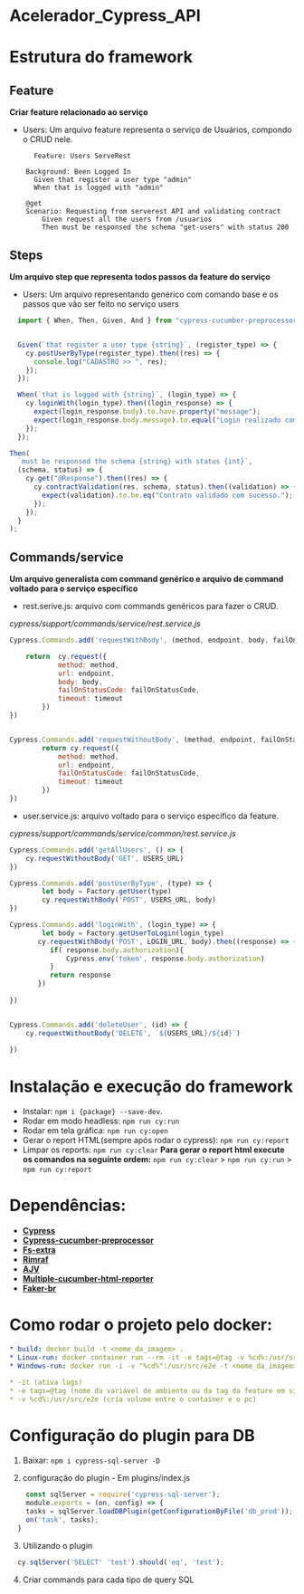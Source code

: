 # Acelerador_Cypress_API


# Estrutura do framework


## Feature

**Criar feature relacionado ao serviço**

* Users: Um arquivo feature representa o serviço de Usuários, compondo o CRUD nele.

~~~gherkin
      Feature: Users ServeRest
   
    Background: Been Logged In
      Given that register a user type "admin"
      When that is logged with "admin"

    @get
    Scenario: Requesting from serverest API and validating contract
        Given request all the users from /usuarios
        Then must be responsed the schema "get-users" with status 200

~~~~


## Steps

**Um arquivo step que representa todos passos da feature do serviço**

* Users: Um arquivo representando genérico com comando base e os passos que vão ser feito no serviço users

~~~javascript
  import { When, Then, Given, And } from "cypress-cucumber-preprocessor/steps";


  Given(`that register a user type {string}`, (register_type) => {
    cy.postUserByType(register_type).then((res) => {
      console.log("CADASTRO >> ", res);
    });
  });

  When(`that is logged with {string}`, (login_type) => {
    cy.loginWith(login_type).then((login_response) => {
      expect(login_response.body).to.have.property("message");
      expect(login_response.body.message).to.equal("Login realizado com sucesso");
    });
  });

Then(
  `must be responsed the schema {string} with status {int}`,
  (schema, status) => {
    cy.get("@Response").then((res) => {
      cy.contractValidation(res, schema, status).then((validation) => {
        expect(validation).to.be.eq("Contrato validado com sucesso.");
      });
    });
  }
);
~~~




## Commands/service

**Um arquivo generalista com command genérico e arquivo de command voltado para o serviço específico**

* rest.serive.js: arquivo com commands genéricos para fazer o CRUD.

 *cypress/support/commands/service/rest.service.js*
~~~~javascript
Cypress.Commands.add('requestWithBody', (method, endpoint, body, failOnStatusCode = false, timeout = Cypress.env('global_timeout')) => {

    return  cy.request({
            method: method,
            url: endpoint,
            body: body,
            failOnStatusCode: failOnStatusCode,
            timeout: timeout
        })
})


Cypress.Commands.add('requestWithoutBody', (method, endpoint, failOnStatusCode = false, timeout = Cypress.env('global_timeout')) => {
        return cy.request({
            method: method,
            url: endpoint,
            failOnStatusCode: failOnStatusCode,
            timeout: timeout
        })
})

~~~~


* user.service.js: arquivo voltado para o serviço específico da feature.

 *cypress/support/commands/service/common/rest.service.js*
~~~~javascript
Cypress.Commands.add('getAllUsers', () => {
    cy.requestWithoutBody('GET', USERS_URL)
})

Cypress.Commands.add('postUserByType', (type) => {
        let body = Factory.getUser(type)
        cy.requestWithBody('POST', USERS_URL, body)
})

Cypress.Commands.add('loginWith', (login_type) => {
        let body = Factory.getUserToLogin(login_type)
       cy.requestWithBody('POST', LOGIN_URL, body).then((response) => {
          if( response.body.authorization){
              Cypress.env('token', response.body.authorization)
          }
          return response
       })
       
})


Cypress.Commands.add('deleteUser', (id) => {
    cy.requestWithoutBody('DELETE', `${USERS_URL}/${id}`)
    
})

~~~~

# Instalação e execução do framework

  * Instalar: `npm i {package} --save-dev`.
  * Rodar em modo headless: `npm run cy:run`
  * Rodar em tela gráfica: `npm run cy:open`
  * Gerar o report HTML(sempre após rodar o cypress): `npm run cy:report`
  * Limpar os reports: `npm run cy:clear`
  **Para gerar o report html execute os comandos na seguinte ordem:**
  `npm run cy:clear` > `npm run cy:run` > `npm run cy:report`

# Dependências:

  * [**Cypress**](https://www.cypress.io/)
  * [**Cypress-cucumber-preprocessor**](https://github.com/TheBrainFamily/cypress-cucumber-preprocessor)
  * [**Fs-extra**](https://www.npmjs.com/package/fs-extra)
  * [**Rimraf**](https://www.npmjs.com/package/rimraf)
  * [**AJV**](https://www.npmjs.com/package/ajv)
  * [**Multiple-cucumber-html-reporter**](https://www.npmjs.com/package/multiple-cucumber-html-reporter)
  * [**Faker-br**](https://www.npmjs.com/package/faker-br)


# Como rodar o projeto pelo docker:
  ~~~yml
  * build: docker build -t <nome_da_imagem> .
  * Linux-run: docker container run --rm -it -e tags=@tag -v %cd%:/usr/src/e2e <nome_da_imagem>
  * Windows-run: docker run -i -v "%cd%":/usr/src/e2e -t <nome_da_imagem> --spec cypress/  integration/spec/*.feature 
  
  * -it (ativa logs) 
  * -e tags=@tag (nome da variável de ambiente ou da tag da feature em sí) 
  * -v %cd%:/usr/src/e2e (cria volume entre o container e o pc) 
  ~~~
 


# Configuração do plugin para DB

  
  1. Baixar: `npm i cypress-sql-server -D`

  2. configuração do plugin
    - Em plugins/index.js
  ~~~javascript
      const sqlServer = require('cypress-sql-server');
      module.exports = (on, config) => {
      tasks = sqlServer.loadDBPlugin(getConfigurationByFile('db_prod'));
      on('task', tasks);
    }
  ~~~
  3. Utilizando o plugin

  ~~~javascript
    cy.sqlServer('SELECT' 'test').should('eq', 'test');
  ~~~

  4. Criar commands para cada tipo de query SQL




